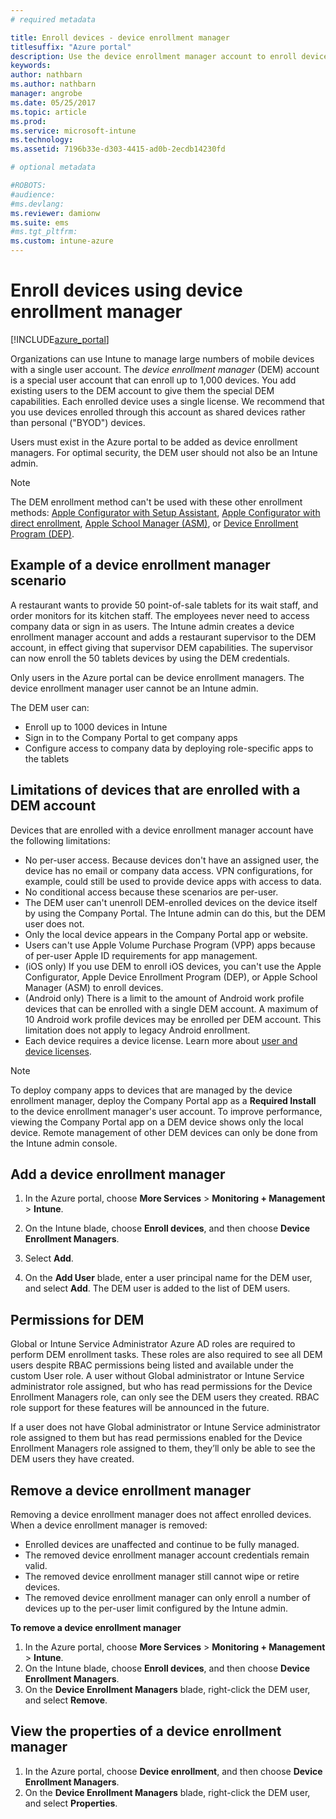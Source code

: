 ```yaml
---
# required metadata

title: Enroll devices - device enrollment manager
titlesuffix: "Azure portal"
description: Use the device enrollment manager account to enroll devices in Intune. "
keywords:
author: nathbarn
ms.author: nathbarn
manager: angrobe
ms.date: 05/25/2017
ms.topic: article
ms.prod:
ms.service: microsoft-intune
ms.technology:
ms.assetid: 7196b33e-d303-4415-ad0b-2ecdb14230fd

# optional metadata

#ROBOTS:
#audience:
#ms.devlang:
ms.reviewer: damionw
ms.suite: ems
#ms.tgt_pltfrm:
ms.custom: intune-azure
---
```


# Enroll devices using device enrollment manager

[!INCLUDE[azure_portal](./includes/azure_portal.md)]

Organizations can use Intune to manage large numbers of mobile devices with a single user account. The *device enrollment manager* (DEM) account is a special user account that can enroll up to 1,000 devices. You add existing users to the DEM account to give them the special DEM capabilities. Each enrolled device uses a single license. We recommend that you use devices enrolled through this account as shared devices rather than personal ("BYOD") devices.  

Users must exist in the Azure portal to be added as device enrollment managers. For optimal security, the DEM user should not also be an Intune admin.

>[!NOTE]
>The DEM enrollment method can't be used with these other enrollment methods: [Apple Configurator with Setup Assistant](apple-configurator-setup-assistant-enroll-ios.md), [Apple Configurator with direct enrollment](apple-configurator-direct-enroll-ios.md), [Apple School Manager (ASM)](apple-school-manager-set-up-ios.md), or [Device Enrollment Program (DEP)](device-enrollment-program-enroll-ios.md).

## Example of a device enrollment manager scenario

A restaurant wants to provide 50 point-of-sale tablets for its wait staff, and order monitors for its kitchen staff. The employees never need to access company data or sign in as users. The Intune admin creates a device enrollment manager account and adds a restaurant supervisor to the DEM account, in effect giving that supervisor DEM capabilities. The supervisor can now enroll the 50 tablets devices by using the DEM credentials.

Only users in the Azure portal can be device enrollment managers. The device enrollment manager user cannot be an Intune admin.

The DEM user can:

-   Enroll up to 1000 devices in Intune
-   Sign in to the Company Portal to get company apps
-   Configure access to company data by deploying role-specific apps to the tablets

## Limitations of devices that are enrolled with a DEM account

Devices that are enrolled with a device enrollment manager account have the following limitations:

  - No per-user access. Because devices don't have an assigned user, the device has no email or company data access. VPN configurations, for example, could still be used to provide device apps with access to data.
  - No conditional access because these scenarios are per-user.
  - The DEM user can't unenroll DEM-enrolled devices on the device itself by using the Company Portal. The Intune admin can do this, but the DEM user does not.
  - Only the local device appears in the Company Portal app or website.
  - Users can't use Apple Volume Purchase Program (VPP) apps because of per-user Apple ID requirements for app management.
  - (iOS only) If you use DEM to enroll iOS devices, you can't use the Apple Configurator, Apple Device Enrollment Program (DEP), or Apple School Manager (ASM) to enroll devices.
  - (Android only) There is a limit to the amount of Android work profile devices that can be enrolled with a single DEM account.  A maximum of 10 Android work profile devices may be enrolled per DEM account.  This limitation does not apply to legacy Android enrollment.
  - Each device requires a device license. Learn more about [user and device licenses](licenses-assign.md#how-user-and-device-licenses-affect-access-to-services).


> [!NOTE]
> To deploy company apps to devices that are managed by the device enrollment manager, deploy the Company Portal app as a **Required Install** to the device enrollment manager's user account.
> To improve performance, viewing the Company Portal app on a DEM device shows only the local device. Remote management of other DEM devices can only be done from the Intune admin console.


## Add a device enrollment manager

1.  In the Azure portal, choose **More Services** > **Monitoring + Management** > **Intune**.

2.  On the Intune blade, choose **Enroll devices**, and then choose **Device Enrollment Managers**.

3.  Select **Add**.

4.  On the **Add User** blade, enter a user principal name for the DEM user, and select **Add**. The DEM user is added to the list of DEM users.

## Permissions for DEM

Global or Intune Service Administrator Azure AD roles are required to perform DEM enrollment tasks. These roles are also required to see all DEM users despite RBAC permissions being listed and available under the custom User role. A user without Global administrator or Intune Service administrator role assigned, but who has read permissions for the Device Enrollment Managers role, can only see the DEM users they created. RBAC role support for these features will be announced in the future.

If a user does not have Global administrator or Intune Service administrator role assigned to them but has read permissions enabled for the Device Enrollment Managers role assigned to them, they’ll only be able to see the DEM users they have created.

## Remove a device enrollment manager

Removing a device enrollment manager does not affect enrolled devices. When a device enrollment manager is removed:

-   Enrolled devices are unaffected and continue to be fully managed.
-   The removed device enrollment manager account credentials remain valid.
-   The removed device enrollment manager still cannot wipe or retire devices.
-   The removed device enrollment manager can only enroll a number of devices up to the per-user limit configured by the Intune admin.

**To remove a device enrollment manager**

1. In the Azure portal, choose **More Services** > **Monitoring + Management** > **Intune**.
2. On the Intune blade, choose **Enroll devices**, and then choose **Device Enrollment Managers**.
3. On the **Device Enrollment Managers** blade, right-click the DEM user, and select **Remove**.

## View the properties of a device enrollment manager

1. In the Azure portal, choose **Device enrollment**, and then choose **Device Enrollment Managers**.
2. On the **Device Enrollment Managers** blade, right-click the DEM user, and select **Properties**.
